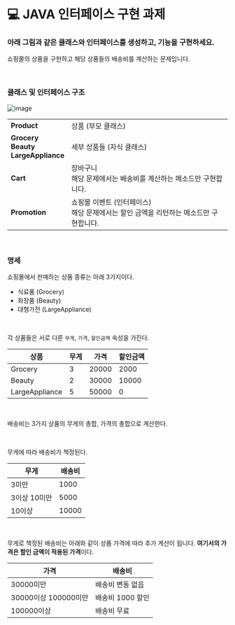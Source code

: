 # 💻 JAVA 인터페이스 구현 과제
### 아래 그림과 같은 클래스와 인터페이스를 생성하고, 기능을 구현하세요.
쇼핑몰의 상품을 구현하고 해당 상품들의 배송비를 계산하는 문제입니다.

<br>

### 클래스 및 인터페이스 구조
![image](https://github.com/user-attachments/assets/ba358126-5436-41a8-bdb3-20ad76d21998)

| | |
|--------------------|--------------------------|
| **Product**        | 상품 (부모 클래스)       |
| **Grocery** <br> **Beauty** <br>  **LargeAppliance**   | 세부 상품들 (자식 클래스) |
| **Cart**           | 장바구니  <br>  해당 문제에서는 배송비를 계산하는 메소드만 구현합니다. |
| **Promotion**      | 쇼핑몰 이벤트 (인터페이스) <br> 해당 문제에서는 할인 금액을 리턴하는 메소드만 구현합니다. |

<br>

### 명세
쇼핑몰에서 판매하는 상품 종류는 아래 3가지이다.
- 식료품 (Grocery)
- 화장품 (Beauty)
- 대형가전 (LargeAppliance)

<br>

각 상품들은 서로 다른 `무게`, `가격`, `할인금액` 속성을 가진다.

| 상품 | 무게 | 가격 | 할인금액 |
| --- | --- | --- | --- |
| Grocery | 3 | 20000 | 2000 |
| Beauty | 2 | 30000 | 10000 |
| LargeAppliance | 5 | 50000 | 0 | 

<br>

배송비는 3가지 상품의 무게의 총합, 가격의 총합으로 계산한다.

<br>

무게에 따라 배송비가 책정된다.

| 무게 | 배송비 |
| --- | --- |
| 3미만 | 1000 |
| 3이상 10미만 | 5000 |
| 10이상 | 10000 |

<br>

무게로 책정된 배송비는 아래와 같이 상품 가격에 따라 추가 계산이 됩니다. **여기서의 가격은 할인 금액이 적용된 가격**이다.

| 가격 | 배송비 |
| --- | --- |
| 30000미만 | 배송비 변동 없음 |
| 30000이상 100000미만 | 배송비 1000 할인 |
| 100000이상 | 배송비 무료 |
